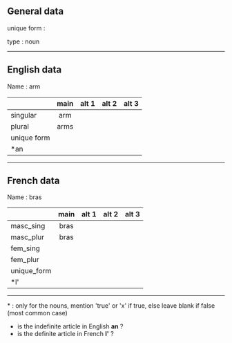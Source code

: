 ## General data

unique form :

type : noun

---

## English data

Name : arm

|             | main | alt 1 | alt 2 | alt 3 |
| :---------- | :--: | :---: | :---: | ----- |
| singular    | arm  |       |       |       |
| plural      | arms |       |       |       |
| unique form |      |       |       |       |
| \*an        |      |       |       |       |

---

## French data

Name : bras

|             | main | alt 1 | alt 2 | alt 3 |
| :---------- | :--: | :---: | :---: | :---: |
| masc_sing   | bras |       |       |       |
| masc_plur   | bras |       |       |       |
| fem_sing    |      |       |       |       |
| fem_plur    |      |       |       |       |
| unique_form |      |       |       |       |
| \*l'        |      |       |       |       |

---

\* : only for the nouns, mention 'true' or 'x' if true, else leave blank if false (most common case)

- is the indefinite article in English **an** ?
- is the definite article in French **l'** ?
